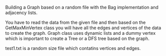 Building a Graph based on a random file with the Bag implementation and adjacency lists.

You have to read the data from the given file and then based on the GetMaxMinVertex class you will have all the edges and vertices of the data to create the graph.
Graph class uses dynamic lists and a dummy vertex which is important to create a Tree or a DFS tree based on the graph.

test1.txt is a random size file which contatins vertices and edges.
